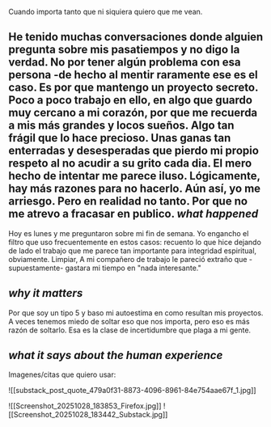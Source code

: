 Cuando importa tanto que ni siquiera quiero que me vean. 

He tenido muchas conversaciones donde alguien pregunta sobre mis pasatiempos y no digo la verdad. No por tener algún problema con esa persona -de hecho al mentir raramente ese es el caso. Es por que mantengo un proyecto secreto. Poco a poco trabajo en ello, en algo que guardo muy cercano a mi corazón, por que me recuerda a mis más grandes y locos sueños. Algo tan frágil que lo hace precioso. Unas ganas tan enterradas y desesperadas que  pierdo mi propio respeto al no acudir a su grito cada dia. 
El mero hecho de intentar me parece iluso. Lógicamente, hay más razones para no hacerlo. Aún así, yo me arriesgo. 
Pero en realidad no tanto. Por que no me atrevo a fracasar en publico.
*what happened*
--
Hoy es lunes y me preguntaron sobre mi fin de semana. Yo engancho el filtro que uso frecuentemente en estos casos: recuento lo que hice dejando de lado el trabajo que me parece tan importante para integridad espiritual, obviamente. Limpiar,
A mi compañero de trabajo le pareció extraño que -supuestamente- gastara mi tiempo en "nada interesante."

*why it matters*
-- 
Por que soy un tipo 5 y baso mi autoestima en como resultan mis proyectos.
A veces tenemos miedo de soltar eso que nos importa, pero eso es más razón de soltarlo. Esa es la clase de incertidumbre que plaga a mi gente. 



*what it says about the human experience*
--






Imagenes/citas que quiero usar:

![[substack_post_quote_479a0f31-8873-4096-8961-84e754aae67f_1.jpg]]

![[Screenshot_20251028_183853_Firefox.jpg]]
![[Screenshot_20251028_183442_Substack.jpg]]